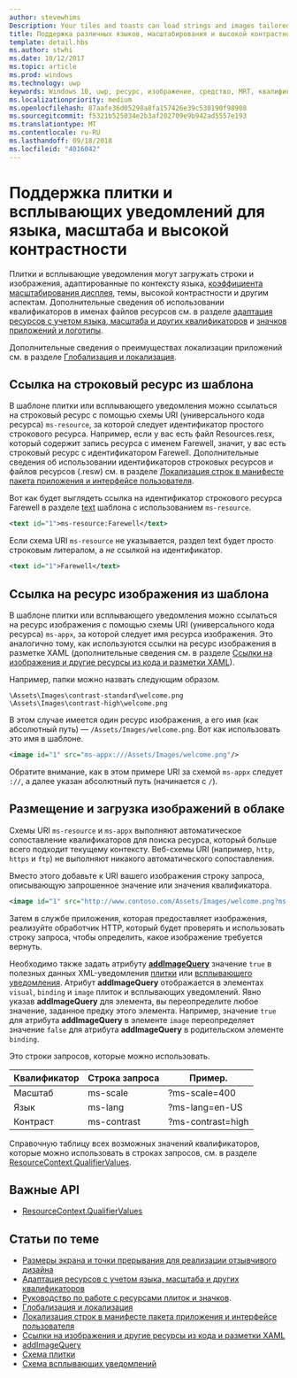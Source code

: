 ```yaml
---
author: stevewhims
Description: Your tiles and toasts can load strings and images tailored for display language, display scale factor, high contrast, and other runtime contexts.
title: Поддержка различных языков, масштабирования и высокой контрастности в плитках и всплывающих уведомлениях
template: detail.hbs
ms.author: stwhi
ms.date: 10/12/2017
ms.topic: article
ms.prod: windows
ms.technology: uwp
keywords: Windows 10, uwp, ресурс, изображение, средство, MRT, квалификатор
ms.localizationpriority: medium
ms.openlocfilehash: 87aafe36d05298a8fa157426e39c530190f98908
ms.sourcegitcommit: f5321b525034e2b3af202709e9b942ad5557e193
ms.translationtype: MT
ms.contentlocale: ru-RU
ms.lasthandoff: 09/18/2018
ms.locfileid: "4016042"
---
```

# <a name="tile-and-toast-notification-support-for-language-scale-and-high-contrast"></a>Поддержка плитки и всплывающих уведомлений для языка, масштаба и высокой контрастности

Плитки и всплывающие уведомления могут загружать строки и изображения, адаптированные по контексту языка, [коэффициента масштабирования дисплея](../../layout/screen-sizes-and-breakpoints-for-responsive-design.md), темы, высокой контрастности и другим аспектам. Дополнительные сведения об использовании квалификаторов в именах файлов ресурсов см. в разделе [адаптация ресурсов с учетом языка, масштаба и других квалификаторов](../../../app-resources/tailor-resources-lang-scale-contrast.md) и [значков приложений и логотипы](/windows/uwp/design/style/app-icons-and-logos).

Дополнительные сведения о преимуществах локализации приложений см. в разделе [Глобализация и локализация](../../globalizing/globalizing-portal.md).

## <a name="refer-to-a-string-resource-from-a-template"></a>Ссылка на строковый ресурс из шаблона

В шаблоне плитки или всплывающего уведомления можно ссылаться на строковый ресурс с помощью схемы URI (универсального кода ресурса) `ms-resource`, за которой следует идентификатор простого строкового ресурса. Например, если у вас есть файл Resources.resx, который содержит запись ресурса с именем Farewell, значит, у вас есть строковый ресурс с идентификатором Farewell. Дополнительные сведения об использовании идентификаторов строковых ресурсов и файлов ресурсов (.resw) см. в разделе [Локализация строк в манифесте пакета приложения и интерфейсе пользователя](../../../app-resources/localize-strings-ui-manifest.md).

Вот как будет выглядеть ссылка на идентификатор строкового ресурса Farewell в разделе [text](/uwp/schemas/tiles/tilesschema/element-text?branch=live) шаблона с использованием `ms-resource`.

```xml
<text id="1">ms-resource:Farewell</text>
```

Если схема URI `ms-resource` не указывается, раздел text будет просто строковым литералом, а *не* ссылкой на идентификатор.

```xml
<text id="1">Farewell</text>
```

## <a name="refer-to-an-image-resource-from-a-template"></a>Ссылка на ресурс изображения из шаблона

В шаблоне плитки или всплывающего уведомления можно ссылаться на ресурс изображения с помощью схемы URI (универсального кода ресурса) `ms-appx`, за которой следует имя ресурса изображения. Это аналогично тому, как используются ссылки на ресурс изображения в разметке XAML (дополнительные сведения см. в разделе [Ссылки на изображения и другие ресурсы из кода и разметки XAML](../../../app-resources/images-tailored-for-scale-theme-contrast.md#reference-an-image-or-other-asset-from-xaml-markup-and-code)).

Например, папки можно назвать следующим образом.

```
\Assets\Images\contrast-standard\welcome.png
\Assets\Images\contrast-high\welcome.png
```

В этом случае имеется один ресурс изображения, а его имя (как абсолютный путь) — `/Assets/Images/welcome.png`. Вот как использовать это имя в шаблоне.

```xml
<image id="1" src="ms-appx:///Assets/Images/welcome.png"/>
```

Обратите внимание, как в этом примере URI за схемой `ms-appx` следует `://`, а далее указан абсолютный путь (начинается с `/`).

## <a name="hosting-and-loading-images-in-the-cloud"></a>Размещение и загрузка изображений в облаке

Схемы URI `ms-resource` и `ms-appx` выполняют автоматическое сопоставление квалификаторов для поиска ресурса, который больше всего подходит текущему контексту. Веб-схемы URI (например, `http`, `https` и `ftp`) не выполняют никакого автоматического сопоставления.

Вместо этого добавьте к URI вашего изображения строку запроса, описывающую запрошенное значение или значения квалификатора.

```xml
<image id="1" src="http://www.contoso.com/Assets/Images/welcome.png?ms-lang=en-US"/>
```

Затем в службе приложения, которая предоставляет изображения, реализуйте обработчик HTTP, который будет проверять и использовать строку запроса, чтобы определить, какое изображение требуется вернуть.

Необходимо также задать атрибуту [**addImageQuery**](/uwp/schemas/tiles/tilesschema/element-visual?branch=live) значение `true` в полезных данных XML-уведомления [плитки](/uwp/schemas/tiles/tilesschema/schema-root?branch=live) или [всплывающего уведомления](/uwp/schemas/tiles/toastschema/schema-root?branch=live). Атрибут **addImageQuery** отображается в элементах `visual`, `binding` и `image` плиток и всплывающих уведомлений. Явно указав **addImageQuery** для элемента, вы переопределите любое значение, заданное предку этого элемента. Например, значение `true` для атрибута **addImageQuery** в элементе `image` переопределяет значение `false` для атрибута **addImageQuery** в родительском элементе `binding`.

Это строки запросов, которые можно использовать.

| Квалификатор | Строка запроса | Пример. |
| --------- | ------------ | ------- |
| Масштаб | ms-scale | ?ms-scale=400 |
| Язык | ms-lang | ?ms-lang=en-US |
| Контраст | ms-contrast | ?ms-contrast=high |

Справочную таблицу всех возможных значений квалификаторов, которые можно использовать в строках запросов, см. в разделе [ResourceContext.QualifierValues](/uwp/api/windows.applicationmodel.resources.core.resourcecontext.QualifierValues).

## <a name="important-apis"></a>Важные API

* [ResourceContext.QualifierValues](/uwp/api/windows.applicationmodel.resources.core.resourcecontext.QualifierValues)

## <a name="related-topics"></a>Статьи по теме

* [Размеры экрана и точки прерывания для реализации отзывчивого дизайна](../../layout/screen-sizes-and-breakpoints-for-responsive-design.md)
* [Адаптация ресурсов с учетом языка, масштаба и других квалификаторов](../../../app-resources/tailor-resources-lang-scale-contrast.md)
* [Руководство по работе с ресурсами плиток и значков](app-assets.md).
* [Глобализация и локализация](../../globalizing/globalizing-portal.md)
* [Локализация строк в манифесте пакета приложения и интерфейсе пользователя](../../../app-resources/localize-strings-ui-manifest.md)
* [Ссылки на изображения и другие ресурсы из кода и разметки XAML](../../../app-resources/images-tailored-for-scale-theme-contrast.md)
* [addImageQuery](/uwp/schemas/tiles/tilesschema/element-visual?branch=live)
* [Схема плитки](/uwp/schemas/tiles/tilesschema/schema-root?branch=live)
* [Схема всплывающих уведомлений](/uwp/schemas/tiles/toastschema/schema-root?branch=live)
